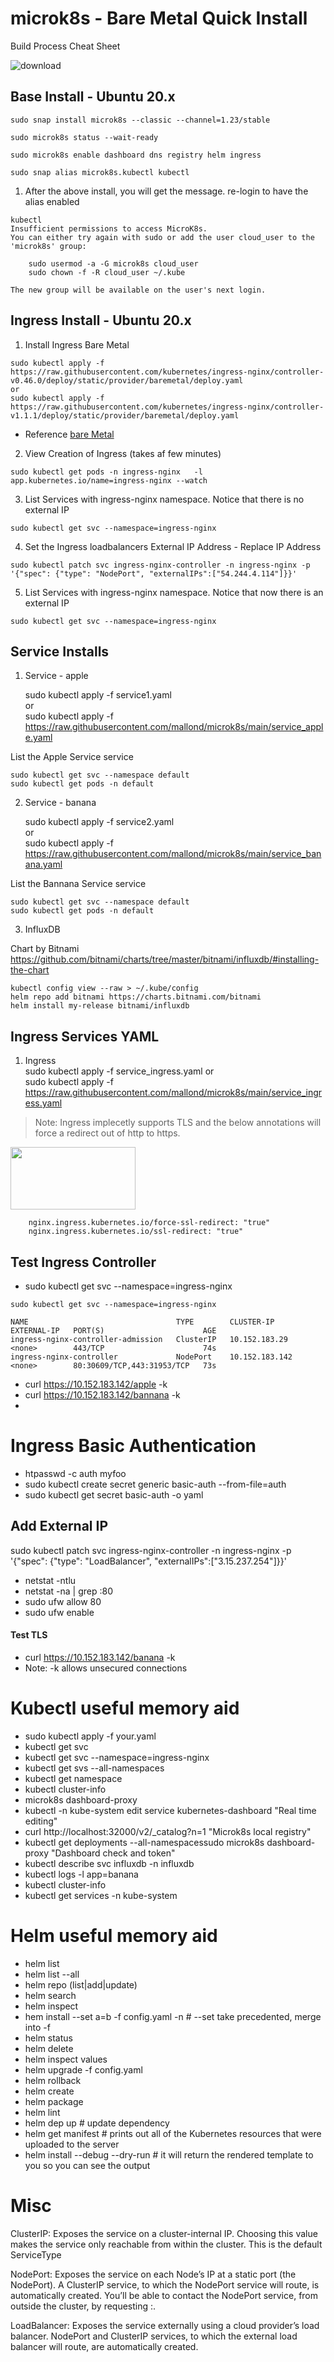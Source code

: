 

# microk8s - Bare Metal Quick Install
Build Process Cheat Sheet  

 

![download](https://user-images.githubusercontent.com/993459/111545821-ea5d5880-8733-11eb-9352-d22f812e9fb0.png)

## Base Install - Ubuntu 20.x
```
sudo snap install microk8s --classic --channel=1.23/stable
```
```
sudo microk8s status --wait-ready
```
```
sudo microk8s enable dashboard dns registry helm ingress
```
```
sudo snap alias microk8s.kubectl kubectl    
```
1. After the above install, you will get the message. re-login to have the alias enabled
```
kubectl
Insufficient permissions to access MicroK8s.
You can either try again with sudo or add the user cloud_user to the 'microk8s' group:

    sudo usermod -a -G microk8s cloud_user
    sudo chown -f -R cloud_user ~/.kube

The new group will be available on the user's next login.
```

## Ingress Install - Ubuntu 20.x

1. Install Ingress Bare Metal
```
sudo kubectl apply -f https://raw.githubusercontent.com/kubernetes/ingress-nginx/controller-v0.46.0/deploy/static/provider/baremetal/deploy.yaml
or
sudo kubectl apply -f https://raw.githubusercontent.com/kubernetes/ingress-nginx/controller-v1.1.1/deploy/static/provider/baremetal/deploy.yaml

```
- Reference [bare Metal](https://kubernetes.github.io/ingress-nginx/deploy/#bare-metal)

2. View Creation of Ingress (takes af few minutes)
```
sudo kubectl get pods -n ingress-nginx   -l app.kubernetes.io/name=ingress-nginx --watch
```
3. List Services with ingress-nginx namespace. Notice that there is no external IP
```
sudo kubectl get svc --namespace=ingress-nginx
```
4. Set the Ingress loadbalancers External IP Address - Replace IP Address
```
sudo kubectl patch svc ingress-nginx-controller -n ingress-nginx -p '{"spec": {"type": "NodePort", "externalIPs":["54.244.4.114"]}}'
```
5. List Services with ingress-nginx namespace. Notice that now there is an external IP
```
sudo kubectl get svc --namespace=ingress-nginx
```

## Service Installs
1. Service -  apple

   sudo kubectl apply -f service1.yaml  
   or  
   sudo kubectl apply -f https://raw.githubusercontent.com/mallond/microk8s/main/service_apple.yaml  
   

List the Apple Service service
```
sudo kubectl get svc --namespace default
sudo kubectl get pods -n default

```

2. Service - banana

   sudo kubectl apply -f service2.yaml   
   or   
   sudo kubectl apply -f https://raw.githubusercontent.com/mallond/microk8s/main/service_banana.yaml   
   

List the Bannana Service service
```
sudo kubectl get svc --namespace default
sudo kubectl get pods -n default

```

3. InfluxDB 

Chart by Bitnami https://github.com/bitnami/charts/tree/master/bitnami/influxdb/#installing-the-chart
```
kubectl config view --raw > ~/.kube/config
helm repo add bitnami https://charts.bitnami.com/bitnami
helm install my-release bitnami/influxdb
```




## Ingress Services YAML
1. Ingress  
sudo kubectl apply -f service_ingress.yaml 
or  
sudo kubectl apply -f https://raw.githubusercontent.com/mallond/microk8s/main/service_ingress.yaml


> Note: Ingress implecetly supports TLS and the below annotations will force a redirect out of http to https.  
>
<img src="https://user-images.githubusercontent.com/993459/111708157-940b1b00-8802-11eb-81b3-f48a3a7c25b0.png" width="200" height="100"/>

```
    nginx.ingress.kubernetes.io/force-ssl-redirect: "true"
    nginx.ingress.kubernetes.io/ssl-redirect: "true"
```


## Test Ingress Controller

- sudo kubectl get svc --namespace=ingress-nginx
```
sudo kubectl get svc --namespace=ingress-nginx

NAME                                 TYPE        CLUSTER-IP       EXTERNAL-IP   PORT(S)                      AGE
ingress-nginx-controller-admission   ClusterIP   10.152.183.29    <none>        443/TCP                      74s
ingress-nginx-controller             NodePort    10.152.183.142   <none>        80:30609/TCP,443:31953/TCP   73s
```
- curl https://10.152.183.142/apple -k
- curl https://10.152.183.142/bannana -k
- 
# Ingress Basic Authentication
- htpasswd -c auth myfoo 
- sudo kubectl create secret generic basic-auth --from-file=auth
- sudo kubectl get secret basic-auth -o yaml



## Add External IP
sudo kubectl patch svc ingress-nginx-controller -n ingress-nginx -p '{"spec": {"type": "LoadBalancer", "externalIPs":["3.15.237.254"]}}'
- netstat -ntlu
- netstat -na | grep :80
- sudo ufw allow 80
- sudo ufw enable




#### Test TLS
- curl https://10.152.183.142/banana -k
- Note: -k allows unsecured connections

# Kubectl useful memory aid
- sudo kubectl apply -f your.yaml  
- kubectl get svc  
- kubectl get svc --namespace=ingress-nginx
- kubectl get svs --all-namespaces
- kubectl get namespace
- kubectl cluster-info
- microk8s dashboard-proxy
- kubectl -n kube-system edit service kubernetes-dashboard    "Real time editing"
- curl http://localhost:32000/v2/_catalog?n=1                "Microk8s local registry"
- kubectl get deployments --all-namespacessudo microk8s dashboard-proxy "Dashboard check and token"
- kubectl describe svc influxdb -n influxdb
- kubectl logs -l app=banana
- kubectl cluster-info
- kubectl get services -n kube-system

# Helm useful memory aid
- helm list
- helm list --all 
- helm repo (list|add|update) 
- helm search  
- helm inspect <chart-name> 
- hem install --set a=b -f config.yaml <chart-name> -n <release-name> # --set take precedented, merge into -f 
- helm status <deployment-name> 
- helm delete <deployment-name> 
- helm inspect values <chart-name> 
- helm upgrade -f config.yaml <deployment-name> <chart-name> 
- helm rollback <deployment-name> <version> 
- helm create <chart-name> 
- helm package <chart-name> 
- helm lint <chart-name> 
- helm dep up <chart-name> # update dependency 
- helm get manifest <deployment-name> # prints out all of the Kubernetes resources that were uploaded to the server 
- helm install --debug --dry-run <deployment-name> # it will return the rendered template to you so you can see the output 

# Misc
ClusterIP: Exposes the service on a cluster-internal IP. Choosing this value makes the service only reachable from within the cluster. This is the default ServiceType

NodePort: Exposes the service on each Node’s IP at a static port (the NodePort). A ClusterIP service, to which the NodePort service will route, is automatically created. You’ll be able to contact the NodePort service, from outside the cluster, by requesting <NodeIP>:<NodePort>.

LoadBalancer: Exposes the service externally using a cloud provider’s load balancer. NodePort and ClusterIP services, to which the external load balancer will route, are automatically created.


